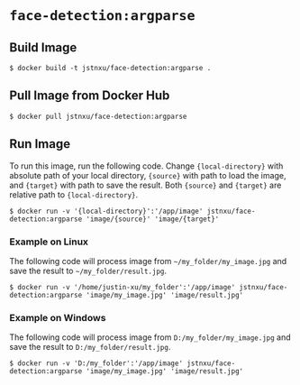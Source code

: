 # `face-detection:argparse`

## Build Image

```
$ docker build -t jstnxu/face-detection:argparse .
```

## Pull Image from Docker Hub

```
$ docker pull jstnxu/face-detection:argparse
```

## Run Image

To run this image, run the following code. Change `{local-directory}` with absolute path of your local directory, `{source}` with path to load the image, and `{target}` with path to save the result. Both `{source}` and `{target}` are relative path to `{local-directory}`.

```
$ docker run -v '{local-directory}':'/app/image' jstnxu/face-detection:argparse 'image/{source}' 'image/{target}' 
```

### Example on Linux

The following code will process image from `~/my_folder/my_image.jpg` and save the result to `~/my_folder/result.jpg`.

```
$ docker run -v '/home/justin-xu/my_folder':'/app/image' jstnxu/face-detection:argparse 'image/my_image.jpg' 'image/result.jpg' 
```

### Example on Windows

The following code will process image from `D:/my_folder/my_image.jpg` and save the result to `D:/my_folder/result.jpg`.

```
$ docker run -v 'D:/my_folder':'/app/image' jstnxu/face-detection:argparse 'image/my_image.jpg' 'image/result.jpg' 
```

